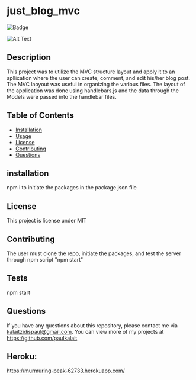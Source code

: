 # just_blog_mvc
  ![Badge](https://img.shields.io/badge/licence--blue)

   

![Alt Text](https://media.giphy.com/media/CPhBzQ3JW0TCxzaPat/giphy.gif)
  ## Description
  This project was to utilize the MVC structure layout and apply it to an apllication where the user can create, comment, and edit his/her blog post. The MVC laoyout was useful in organizing the various files. The layout of the application was done using handlebars.js and the data through the Models were passed into the handlebar files. 

  ## Table of Contents
  * [Installation](#installation)
  * [Usage](#usage)
  * [License](#license)
  * [Contributing](#contributing)
  * [Questions](#questions)

  ## installation
  npm i to initiate the packages in the package.json file 

  
  ## License 
  This project is license under MIT 

  ## Contributing
  The user must clone the repo, initiate the packages, and test the server through npm script "npm start" 

  ## Tests
  npm start 

  ## Questions
  If you have any questions about this repository, please contact me via kalaitzidispaul@gmail.com. You can view more of my projects at https://github.com/paulkalait

  ## Heroku: 
  https://murmuring-peak-62733.herokuapp.com/
  